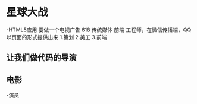 # 星球大战
-HTML5应用
    要做一个电视广告 618 传统媒体
    前端 工程师，在微信传播端，QQ 以页面的形式提供出来
    1.策划
    2.美工
    3.前端
## 让我们做代码的导演

## 电影
-演员